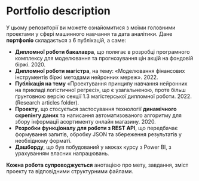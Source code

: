 # Portfolio description

У цьому репозиторії ви можете ознайомитися з моїми головними проектами у сфері машинного навчання та дата аналітики. Дане **портфоліо** складається з 6 публікацій, а саме:

- **Дипломної роботи бакалавра**, що полягає в розробці програмного комплексу для моделювання та прогнозування цін акцій на фондовій біржі. 2020.
- **Дипломної роботи магістра**, на тему: «Моделювання фінансових інструментів біржі методами нейронних мереж». 2022.
- **Публікація на тему** «Проектування  принципу навчання нейронних на прикладі логістичної регресі», що є узагальненою, проте більш ґрунтовною версію секції 1.3 магістерської дипломної роботи. 2022. (Research articles folder).
- **Проекту**, що стосується застосування технології **динамічного скрепінгу даних** та написання автоматизованого алгоритму для збору інформації асортименту онлайн магазину. 2020.
- **Розробки функціоналу для роботи з REST API**, що передбачає формування запитів, обробку JSON та збереження результатів у необхідному форматі.
- **Дашборду**, що був побудований у межах курсу з Power BI, з урахуванням власних напрацювань.


**Кожна робота супроводжується** анотацією про мету, завдання, зміст проекту та відповідними структурними  файлами. 
